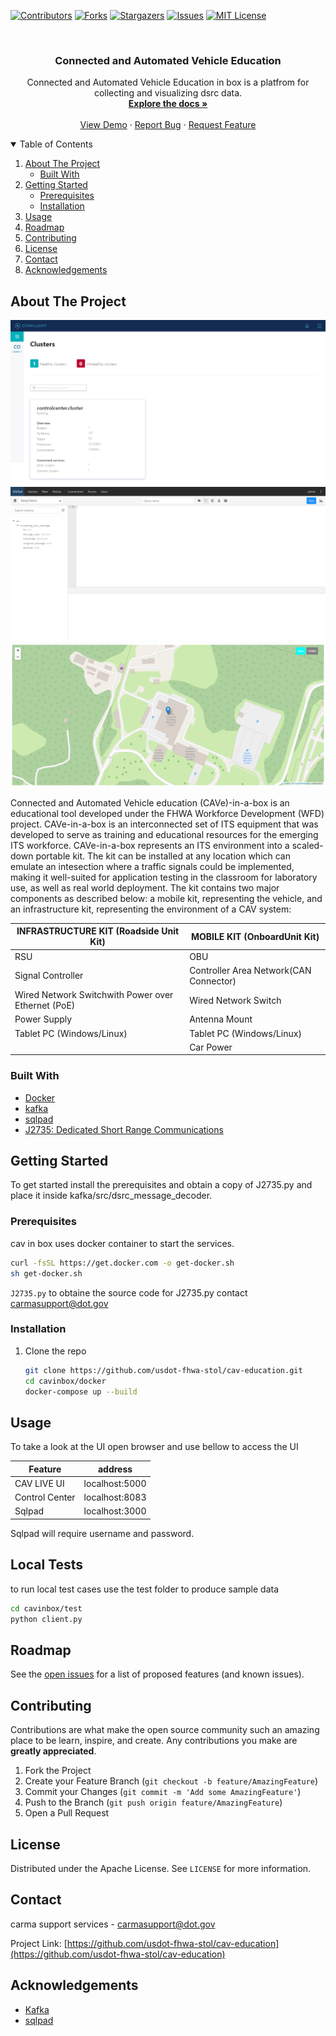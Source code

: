 <!--
*** Thanks for checking out the Best-README-Template. If you have a suggestion
*** that would make this better, please fork the repo and create a pull request
*** or simply open an issue with the tag "enhancement".
*** Thanks again! Now go create something AMAZING! :D
-->



<!-- PROJECT SHIELDS -->
<!--
*** I'm using markdown "reference style" links for readability.
*** Reference links are enclosed in brackets [ ] instead of parentheses ( ).
*** See the bottom of this document for the declaration of the reference variables
*** for contributors-url, forks-url, etc. This is an optional, concise syntax you may use.
*** https://www.markdownguide.org/basic-syntax/#reference-style-links
-->
[![Contributors][contributors-shield]][contributors-url]
[![Forks][forks-shield]][forks-url]
[![Stargazers][stars-shield]][stars-url]
[![Issues][issues-shield]][issues-url]
[![MIT License][license-shield]][license-url]
<!-- [![LinkedIn][linkedin-shield]][linkedin-url]
 -->


<!-- PROJECT LOGO -->
<br />
<p align="center">
<!--   <a href="https://github.com/usdot-fhwa-stol/cav-education">
    <img src="images/logo.png" alt="Logo" width="80" height="80">
  </a>
 -->
  <h3 align="center">Connected and Automated Vehicle Education</h3>

  <p align="center">
    Connected and Automated Vehicle Education in box is a platfrom for collecting and visualizing dsrc data.
    <br />
    <a href="https://github.com/usdot-fhwa-stol/cav-education"><strong>Explore the docs »</strong></a>
    <br />
    <br />
    <a href="https://github.com/usdot-fhwa-stol/cav-education">View Demo</a>
    ·
    <a href="https://github.com/usdot-fhwa-stol/cav-education/issues">Report Bug</a>
    ·
    <a href="https://github.com/usdot-fhwa-stol/cav-education/issues">Request Feature</a>
  </p>
</p>



<!-- TABLE OF CONTENTS -->
<details open="open">
  <summary>Table of Contents</summary>
  <ol>
    <li>
      <a href="#about-the-project">About The Project</a>
      <ul>
        <li><a href="#built-with">Built With</a></li>
      </ul>
    </li>
    <li>
      <a href="#getting-started">Getting Started</a>
      <ul>
        <li><a href="#prerequisites">Prerequisites</a></li>
        <li><a href="#installation">Installation</a></li>
      </ul>
    </li>
    <li><a href="#usage">Usage</a></li>
    <li><a href="#roadmap">Roadmap</a></li>
    <li><a href="#contributing">Contributing</a></li>
    <li><a href="#license">License</a></li>
    <li><a href="#contact">Contact</a></li>
    <li><a href="#acknowledgements">Acknowledgements</a></li>
  </ol>
</details>



<!-- ABOUT THE PROJECT -->
## About The Project
[![Product Name Screen Shot][kafka-screenshot]]()
[![Product Name Screen Shot][database-screenshot]]()
[![Product Name Screen Shot][map-screenshot]]()

Connected and Automated Vehicle education (CAVe)-in-a-box is an educational tool developed under the FHWA Workforce Development (WFD) project. CAVe-in-a-box is an interconnected set of ITS equipment that was developed to serve as training and educational resources for the emerging ITS workforce. CAVe-in-a-box represents an ITS environment into a scaled-down portable kit. The kit can be installed at any location which can emulate an intesection where a traffic signals could be implemented, making it well-suited for application testing in the classroom for laboratory use, as well as real world deployment. The kit contains two major components as described below: a mobile kit, representing the vehicle, and an infrastructure kit, representing the environment of a CAV system:

|INFRASTRUCTURE KIT (Roadside Unit Kit) | MOBILE KIT (OnboardUnit Kit)|
|---------------------------------------| ---------------------------|
|RSU | OBU |
|Signal Controller | Controller Area Network(CAN Connector)|
|Wired Network Switchwith Power over Ethernet (PoE) | Wired Network Switch|
|Power Supply | Antenna Mount|
|Tablet PC (Windows/Linux) | Tablet PC (Windows/Linux)|
 |  | Car Power|

### Built With

* [Docker](https://docs.docker.com/get-docker/)
* [kafka](https://kafka.apache.org/)
* [sqlpad](https://sqlpad.github.io/sqlpad/#/)
* [J2735: Dedicated Short Range Communications](https://www.sae.org/standards/content/j2735_200911/)


<!-- GETTING STARTED -->
## Getting Started

To get started install the prerequisites and obtain a copy of J2735.py and place it inside kafka/src/dsrc_message_decoder.

### Prerequisites

cav in box uses docker container to start the services.

```bash
curl -fsSL https://get.docker.com -o get-docker.sh
sh get-docker.sh
```

`J2735.py` to obtaine the source code for J2735.py contact [carmasupport@dot.gov](carmasupport@dot.gov)

### Installation

1. Clone the repo
   ```sh
   git clone https://github.com/usdot-fhwa-stol/cav-education.git
   cd cavinbox/docker
   docker-compose up --build
   ```

<!-- USAGE EXAMPLES -->
## Usage

To take a look at the UI open browser and use bellow to access the UI

| Feature         | address         |
| --------------  | --------------- |
| CAV LIVE UI     | localhost:5000  |
| Control Center  | localhost:8083  |
| Sqlpad          | localhost:3000  |

Sqlpad will require username and password. 

## Local Tests

to run local test cases use the test folder to produce sample data
```bash
cd cavinbox/test
python client.py
```

<!-- ROADMAP -->
## Roadmap

See the [open issues](https://github.com/usdot-fhwa-stol/cav-education/issues) for a list of proposed features (and known issues).



<!-- CONTRIBUTING -->
## Contributing

Contributions are what make the open source community such an amazing place to be learn, inspire, and create. Any contributions you make are **greatly appreciated**.

1. Fork the Project
2. Create your Feature Branch (`git checkout -b feature/AmazingFeature`)
3. Commit your Changes (`git commit -m 'Add some AmazingFeature'`)
4. Push to the Branch (`git push origin feature/AmazingFeature`)
5. Open a Pull Request



<!-- LICENSE -->
## License

Distributed under the Apache License. See `LICENSE` for more information.

<!-- CONTACT -->
## Contact

carma support services - [carmasupport@dot.gov](carmasupport@dot.gov)

Project Link: [https://github.com/usdot-fhwa-stol/cav-education](https://github.com/usdot-fhwa-stol/cav-education)


<!-- ACKNOWLEDGEMENTS -->
## Acknowledgements
* [Kafka](https://kafka.apache.org/)
* [sqlpad](https://sqlpad.github.io/sqlpad/#/)

<!-- MARKDOWN LINKS & IMAGES -->
<!-- https://www.markdownguide.org/basic-syntax/#reference-style-links -->
[contributors-shield]: https://img.shields.io/github/contributors/usdot-fhwa-stol/cav-education.svg?style=for-the-badge
[contributors-url]: https://github.com/usdot-fhwa-stol/cav-education/graphs/contributors
[forks-shield]: https://img.shields.io/github/forks/usdot-fhwa-stol/cav-education.svg?style=for-the-badge
[forks-url]: https://github.com/usdot-fhwa-stol/cav-education/network/members
[stars-shield]: https://img.shields.io/github/stars/usdot-fhwa-stol/cav-education.svg?style=for-the-badge
[stars-url]: https://github.com/usdot-fhwa-stol/cav-education/stargazers
[issues-shield]: https://img.shields.io/github/issues/usdot-fhwa-stol/cav-education.svg?style=for-the-badge
[issues-url]: https://github.com/usdot-fhwa-stol/cav-education/issues
[license-shield]: https://img.shields.io/github/license/usdot-fhwa-stol/cav-education.svg?style=for-the-badge
[license-url]: https://github.com/usdot-fhwa-stol/cav-education/blob/master/LICENSE.txt
[linkedin-shield]: https://img.shields.io/badge/-LinkedIn-black.svg?style=for-the-badge&logo=linkedin&colorB=555
[product-screenshot]: images/screenshot.png
[map-screenshot]: images/map.png
[database-screenshot]: images/database.png
[kafka-screenshot]: images/kafka.png
